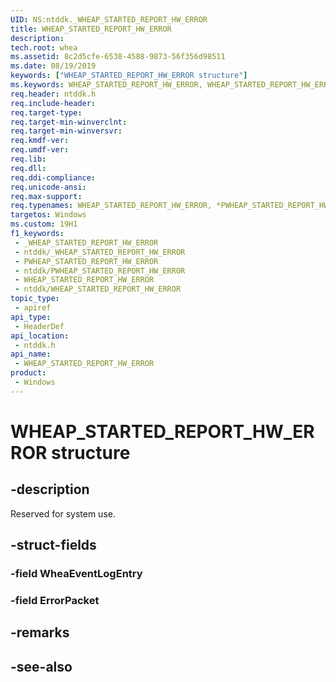 ```yaml
---
UID: NS:ntddk._WHEAP_STARTED_REPORT_HW_ERROR
title: WHEAP_STARTED_REPORT_HW_ERROR
description: 
tech.root: whea
ms.assetid: 8c2d5cfe-6538-4588-9873-56f356d98511
ms.date: 08/19/2019
keywords: ["WHEAP_STARTED_REPORT_HW_ERROR structure"]
ms.keywords: WHEAP_STARTED_REPORT_HW_ERROR, WHEAP_STARTED_REPORT_HW_ERROR, *PWHEAP_STARTED_REPORT_HW_ERROR,
req.header: ntddk.h
req.include-header: 
req.target-type: 
req.target-min-winverclnt: 
req.target-min-winversvr: 
req.kmdf-ver: 
req.umdf-ver: 
req.lib: 
req.dll: 
req.ddi-compliance: 
req.unicode-ansi: 
req.max-support: 
req.typenames: WHEAP_STARTED_REPORT_HW_ERROR, *PWHEAP_STARTED_REPORT_HW_ERROR
targetos: Windows
ms.custom: 19H1
f1_keywords:
 - _WHEAP_STARTED_REPORT_HW_ERROR
 - ntddk/_WHEAP_STARTED_REPORT_HW_ERROR
 - PWHEAP_STARTED_REPORT_HW_ERROR
 - ntddk/PWHEAP_STARTED_REPORT_HW_ERROR
 - WHEAP_STARTED_REPORT_HW_ERROR
 - ntddk/WHEAP_STARTED_REPORT_HW_ERROR
topic_type:
 - apiref
api_type:
 - HeaderDef
api_location:
 - ntddk.h
api_name:
 - WHEAP_STARTED_REPORT_HW_ERROR
product:
 - Windows
---
```


# WHEAP_STARTED_REPORT_HW_ERROR structure


## -description

Reserved for system use.

## -struct-fields

### -field WheaEventLogEntry

### -field ErrorPacket

## -remarks

## -see-also

